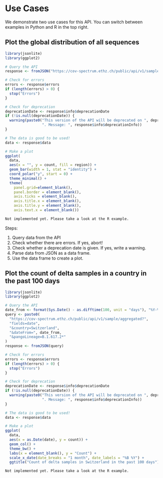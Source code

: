 # Use Cases

We demonstrate two use cases for this API. You can switch between examples in Python and R in the top right.

## Plot the global distribution of all sequences

```r
library(jsonlite)
library(ggplot2)

# Query the API
response <- fromJSON("https://cov-spectrum.ethz.ch/public/api/v1/sample/aggregated?fields=region")

# Check for errors
errors <- response$errors
if (length(errors) > 0) {
  stop("Errors")
}

# Check for deprecation
deprecationDate <- response$info$deprecationDate
if (!is.null(deprecationDate)) {
  warning(paste0("This version of the API will be deprecated on ", deprecationDate,
                 ". Message: ", response$info$deprecationInfo))
}

# The data is good to be used!
data <- response$data

# Make a plot
ggplot(
  data,
  aes(x = "", y = count, fill = region)) + 
  geom_bar(width = 1, stat = "identity") + 
  coord_polar("y", start = 0) + 
  theme_minimal() + 
  theme(
    panel.grid=element_blank(),
    panel.border = element_blank(),
    axis.ticks = element_blank(),
    axis.title.x = element_blank(), 
    axis.title.y = element_blank(),
    axis.text.x = element_blank())
```

```python
Not implemented yet. Please take a look at the R example.
```

Steps:

1. Query data from the API
2. Check whether there are errors. If yes, abort!
3. Check whether a deprecation date is given. If yes, write a warning.
4. Parse data from JSON as a data frame.
5. Use the data frame to create a plot.

## Plot the count of delta samples in a country in the past 100 days

```r
library(jsonlite)
library(ggplot2)

# Query the API
date_from <- format(Sys.Date() - as.difftime(100, unit = "days"), "%Y-%m-%d")
query <- paste0(
  "https://cov-spectrum.ethz.ch/public/api/v1/sample/aggregated?",
  "fields=date",
  "&country=Switzerland",
  "&dateFrom=", date_from,
  "&pangoLineage=B.1.617.2*"
)
response <- fromJSON(query)

# Check for errors
errors <- response$errors
if (length(errors) > 0) {
  stop("Errors")
}

# Check for deprecation
deprecationDate <- response$info$deprecationDate
if (!is.null(deprecationDate)) {
  warning(paste0("This version of the API will be deprecated on ", deprecationDate,
                 ". Message: ", response$info$deprecationInfo))
}

# The data is good to be used!
data <- response$data

# Make a plot
ggplot(
  data,
  aes(x = as.Date(date), y = count)) + 
  geom_col() + 
  theme_bw() + 
  labs(x = element_blank(), y = "Count") + 
  scale_x_date(date_breaks = "1 month", date_labels = "%B %Y") + 
  ggtitle("Count of delta samples in Switzerland in the past 100 days")
```

```python
Not implemented yet. Please take a look at the R example.
```
